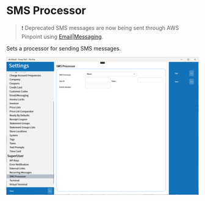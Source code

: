 # SMS Processor

> ❗ Deprecated SMS messages are now being sent through AWS Pinpoint using [Email|Messaging](../Manager/Email%257CMessaging.md).

Sets a processor for sending SMS messages.

![SMS Processor](/.attachments/Documentation/SmsProcessor.png "SMS Processor")